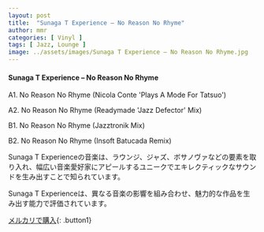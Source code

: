 ```yaml
---
layout: post
title:  "Sunaga T Experience – No Reason No Rhyme"
author: mmr
categories: [ Vinyl ]
tags: [ Jazz, Lounge ]
image: ../assets/images/Sunaga T Experience – No Reason No Rhyme.jpg
---
```


#### Sunaga T Experience – No Reason No Rhyme


A1. No Reason No Rhyme (Nicola Conte 'Plays A Mode For Tatsuo')


A2. No Reason No Rhyme (Readymade 'Jazz Defector' Mix)


B1. No Reason No Rhyme (Jazztronik Mix)


B2. No Reason No Rhyme (Insoft Batucada Remix)


Sunaga T Experienceの音楽は、ラウンジ、ジャズ、ボサノヴァなどの要素を取り入れ、幅広い音楽愛好家にアピールするユニークでエキレクティックなサウンドを生み出すことで知られています。

Sunaga T Experienceは、異なる音楽の影響を組み合わせ、魅力的な作品を生み出す能力で評価されています。


[メルカリで購入](https://jp.mercari.com/item/m16005291032){: .button1}

